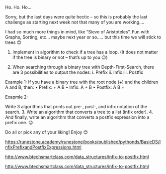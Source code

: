 Ho. Ho. Ho…

Sorry, but the last days were quite hectic – so this is probably the last challenge as starting next week not that many of you are working….


I had so much more things in mind, like “Sieve of Aristoteles”, Fun with Graphs, Sorting, etc… maybe next year or so…..  but this time we will stick to trees 😊


1.	Implement in algorithm to check if a tree has a loop. (It does not matter if the tree is binary or not – that’s up to you 😉)

2.	When searching through a binary tree with Depth-First-Search, there are 3 possibilities to output the nodes:
i.	Prefix
ii.	Infix
iii.	Postfix

Example 1: 
If you have a binary tree with the root node (+)  and the children A and B, then:
•	Prefix:     +  A  B 
•	Infix:        A  +  B
•	Postfix:    A  B  +

Exapmle 2:
 


Write 3 algorithms that prints out pre-, post-, and infix notation of the search.
3.	Write an algorithm that converts a tree to a list (infix order). 
4.	And finally, write an algorithm that converts a postfix expression into a prefix one.  😊



Do all or pick any of your liking! Enjoy 😊






https://runestone.academy/runestone/books/published/pythonds/BasicDS/InfixPrefixandPostfixExpressions.html


http://www.btechsmartclass.com/data_structures/infix-to-postfix.html

http://www.btechsmartclass.com/data_structures/infix-to-postfix.html


